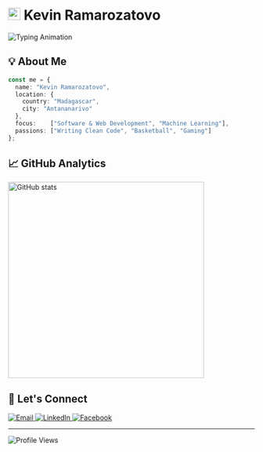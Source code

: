 <h1>
    <img src="https://raw.githubusercontent.com/Tarikul-Islam-Anik/Animated-Fluent-Emojis/master/Emojis/Hand%20gestures/Waving%20Hand.png" alt="Waving Hand" width="25" height="25" />
    Kevin Ramarozatovo
</h1>

![Typing Animation](https://readme-typing-svg.demolab.com?font=Inter&weight=600&size=24&duration=3000&pause=1000&color=2C87FF&vCenter=true&width=500&lines=Software+Developer+%26+Tech+Enthusiast;Continuous+Learner+%F0%9F%9A%80;Problem+Solver+%26+Code+Craftsman)

## 💡 About Me

```typescript
const me = {
  name: "Kevin Ramarozatovo",
  location: {
    country: "Madagascar",
    city: "Antananarivo"
  },
  focus:    ["Software & Web Development", "Machine Learning"],
  passions: ["Writing Clean Code", "Basketball", "Gaming"]
};
```

## 📈 GitHub Analytics

<picture>
    <source 
        media="(prefers-color-scheme: dark)" 
        srcset="https://github-readme-stats.vercel.app/api?username=Kevin-rm&show_icons=true&theme=github_dark&hide_border=true&bg_color=0D1117&title_color=2C87FF&icon_color=2C87FF"
    />
    <img 
        src="https://github-readme-stats.vercel.app/api?username=Kevin-rm&show_icons=true&theme=default"
        alt="GitHub stats" 
        width="400" 
    />
</picture>

## 🤝 Let's Connect

<div>
    <a href="mailto:kevinramarozatovo@gmail.com">
        <img src="https://img.shields.io/badge/Email-D14836?style=for-the-badge&logo=gmail&logoColor=white" alt="Email"/>
    </a>
    <a href="https://www.linkedin.com/in/kevin-ramarozatovo-248966279">
        <img src="https://img.shields.io/badge/LinkedIn-0A66C2?style=for-the-badge&logo=linkedin&logoColor=white" alt="LinkedIn"/>
    </a>
    <a href="https://facebook.com/kevin.ramaro.3/">
        <img src="https://img.shields.io/badge/Facebook-1877F2?style=for-the-badge&logo=facebook&logoColor=white" alt="Facebook"/>
    </a>
</div>

---

<img src="https://komarev.com/ghpvc/?username=Kevin-rm&color=2C87FF&style=for-the-badge" alt="Profile Views"/>
